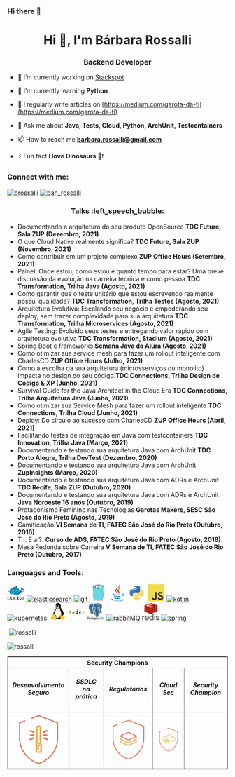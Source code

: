 ### Hi there 👋

<h1 align="center">Hi 👋, I'm Bárbara Rossalli</h1>
<h3 align="center">Backend Developer</h3>

- 🔭 I’m currently working on [Stackspot](https://stackspot.com/)

- 🌱 I’m currently learning **Python**

- 📝 I regularly write articles on [https://medium.com/garota-da-ti](https://medium.com/garota-da-ti)

- 💬 Ask me about **Java, Tests, Cloud, Python, ArchUnit, Testcontainers**

- 📫 How to reach me **barbara.rossalli@gmail.com**

- ⚡ Fun fact **I love Dinosaurs 🦕!**

<h3 align="left">Connect with me:</h3>
<p align="left">
<a href="https://twitter.com/brossalli" target="blank"><img align="center" src="https://cdn.jsdelivr.net/npm/simple-icons@3.0.1/icons/twitter.svg" alt="brossalli" height="30" width="40" /></a>
<a href="https://instagram.com/bah_rossalli" target="blank"><img align="center" src="https://cdn.jsdelivr.net/npm/simple-icons@3.0.1/icons/instagram.svg" alt="bah_rossalli" height="30" width="40" /></a>
</p>

<h3 align="center">Talks :left_speech_bubble:</h3>

- Documentando a arquitetura do seu produto OpenSource **TDC Future, Sala ZUP (Dezembro, 2021)**
- O que Cloud Native realmente significa? **TDC Future, Sala ZUP (Novembro, 2021)**
- Como contribuir em um projeto complexo **ZUP Office Hours (Setembro, 2021)**
- Painel: Onde estou, como estou e quanto tempo para estar? Uma breve discussão da evolução na carreira técnica e como pessoa **TDC Transformation, Trilha Java (Agosto, 2021)**
- Como garantir que o teste unitário que estou escrevendo realmente possui qualidade? **TDC Transformation, Trilha Testes (Agosto, 2021)**
- Arquitetura Evolutiva: Escalando seu negócio e empoderando seu deploy, sem trazer complexidade para sua arquitetura **TDC Transformation, Trilha Microservices (Agosto, 2021)**
- Agile Testing: Evoluido seus testes e entregando valor rápido com arquitetura evolutiva **TDC Transformation, Stadium (Agosto, 2021)**
- Spring Boot e frameworks **Semana Java da Alura (Agosto, 2021)**
- Como otimizar sua service mesh para fazer um rollout inteligente com CharlesCD **ZUP Office Hours (Julho, 2021)**
- Como a escolha da sua arquitetura (microsserviços ou monolito) impacta no design do seu código.**TDC Connections, Trilha Design de Código & XP (Junho, 2021)**
- Survival Guide for the Java Architect in the Cloud Era **TDC Connections, Trilha Arquitetura Java (Junho, 2021)**
- Como otimizar sua Service Mesh para fazer um rollout inteligente **TDC Connections, Trilha Cloud (Junho, 2021)**
- Deploy: Do círculo ao sucesso com CharlesCD **ZUP Office Hours (Abril, 2021)**
- Facilitando testes de integração em Java com testcontainers **TDC Innovation, Trilha Java (Março, 2021)**
- Documentando e testando sua arquitetura Java com ArchUnit **TDC Porto Alegre, Trilha DevTest (Dezembro, 2020)**
- Documentando e testando sua arquitetura Java com ArchUnit **ZupInsights (Março, 2020)**
- Documentando e testando sua arquitetura Java com ADRs e ArchUnit **TDC Recife, Sala ZUP (Outubro, 2020)**
- Documentando e testando sua arquitetura Java com ADRs e ArchUnit **Java Noroeste 16 anos (Outubro, 2019)**
- Protagonismo Feminino nas Tecnologias **Garotas Makers, SESC São José do Rio Preto (Agosto, 2019)**
- Gamificação **VI Semana de TI, FATEC São José do Rio Preto (Outubro, 2018)**
- T.I. E aí?. **Curso de ADS, FATEC São José do Rio Preto (Agosto, 2018)**
- Mesa Redonda sobre Carreira **V Semana de TI, FATEC São José do Rio Preto (Outubro, 2017)**


<h3 align="left">Languages and Tools:</h3>
<p align="left"> <a href="https://www.docker.com/" target="_blank"> <img src="https://raw.githubusercontent.com/devicons/devicon/master/icons/docker/docker-original-wordmark.svg" alt="docker" width="40" height="40"/> </a> <a href="https://www.elastic.co" target="_blank"> <img src="https://www.vectorlogo.zone/logos/elastic/elastic-icon.svg" alt="elasticsearch" width="40" height="40"/> </a> <a href="https://git-scm.com/" target="_blank"> <img src="https://www.vectorlogo.zone/logos/git-scm/git-scm-icon.svg" alt="git" width="40" height="40"/> </a> <a href="https://golang.org" target="_blank"> <img src="https://raw.githubusercontent.com/devicons/devicon/master/icons/go/go-original.svg" alt="go" width="40" height="40"/> </a> <a href="https://www.java.com" target="_blank"> <img src="https://raw.githubusercontent.com/devicons/devicon/master/icons/java/java-original.svg" alt="java" width="40" height="40"/> <a href="https://www.python.com" target="_blank"> <img src="https://raw.githubusercontent.com/devicons/devicon/master/icons/python/python-original.svg" alt="python" width="40" height="40"/> </a> <a href="https://developer.mozilla.org/en-US/docs/Web/JavaScript" target="_blank"> <img src="https://raw.githubusercontent.com/devicons/devicon/master/icons/javascript/javascript-original.svg" alt="javascript" width="40" height="40"/> </a> <a href="https://kotlinlang.org" target="_blank"> <img src="https://www.vectorlogo.zone/logos/kotlinlang/kotlinlang-icon.svg" alt="kotlin" width="40" height="40"/> </a> <a href="https://kubernetes.io" target="_blank"> <img src="https://www.vectorlogo.zone/logos/kubernetes/kubernetes-icon.svg" alt="kubernetes" width="40" height="40"/> </a> <a href="https://www.linux.org/" target="_blank"> <img src="https://raw.githubusercontent.com/devicons/devicon/master/icons/linux/linux-original.svg" alt="linux" width="40" height="40"/> </a> <a href="https://nodejs.org" target="_blank"> <img src="https://raw.githubusercontent.com/devicons/devicon/master/icons/nodejs/nodejs-original-wordmark.svg" alt="nodejs" width="40" height="40"/> </a> <a href="https://www.postgresql.org" target="_blank"> <img src="https://raw.githubusercontent.com/devicons/devicon/master/icons/postgresql/postgresql-original-wordmark.svg" alt="postgresql" width="40" height="40"/> </a> <a href="https://www.rabbitmq.com" target="_blank"> <img src="https://www.vectorlogo.zone/logos/rabbitmq/rabbitmq-icon.svg" alt="rabbitMQ" width="40" height="40"/> </a> <a href="https://redis.io" target="_blank"> <img src="https://raw.githubusercontent.com/devicons/devicon/master/icons/redis/redis-original-wordmark.svg" alt="redis" width="40" height="40"/> </a> <a href="https://spring.io/" target="_blank"> <img src="https://www.vectorlogo.zone/logos/springio/springio-icon.svg" alt="spring" width="40" height="40"/> </a> </p>




<p>&nbsp;<img align="center" src="https://github-readme-stats.vercel.app/api?username=barbararochazup&show_icons=true&count_private=true" alt="rossalli" /></p>

<p><img align="center" src="https://github-readme-streak-stats.herokuapp.com/?user=barbararochazup&count_private=true" alt="rossalli" /></p>


<!-- NÃO ALTERE O BLOCO ABAIXO -->
<!-- ALERTA:  Qualquer conteúdo dentro desse bloco sera removido, não adicione conteúdo próprio -->
<div id="9ce43ee3f2cc5ec81c728406da466c6e">
    <table border="1px" width="300px" align="center">
        <thead align="center">
            <tr>
                <th colspan="5">Security Champions</th>
            </tr>
        </thead>
        <tbody align="center">
            <tr>
                <td width="150px"><h5>Desenvolvimento Seguro</h5></td>
                <td width="150px"><h5>SSDLC na prática</h5></td>
                <td width="150px"><h5>Regulatórios</h5></td>
                <td width="150px"><h5>Cloud Sec</h5></td>
                <td width="150px"><h5>Security Champion</h5></td>
            </tr>
            <tr>
                <td><img src="badges/380259620692.png" width="120px" alt="Desenvolvimento Seguro"></td>
                <td></td>
                <td><img src="badges/380259620669.png" width="120px" alt="Regulatórios"></td>
                <td><img src="badges/426780171280.png" width="120px" alt="Cloud Sec"></td>
                <td></td>
            </tr>
        </tbody>
    </table>
</div>
<!-- NÃO ALTERE O BLOCO ACIMA -->